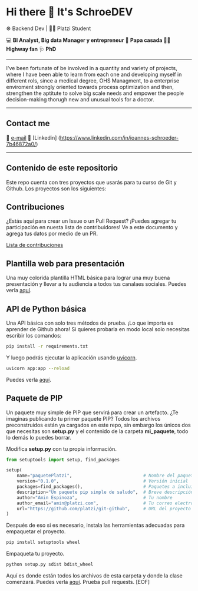 # Hi there 👋 It's SchroeDEV

⚙️ Backend Dev | 👨‍🎓 Platzi Student

💻 **BI Analyst, Big data Manager y entrepreneur**
🥔 **Papa casada**
🚗🧳 **Highway fan**
🩺 **PhD**

---

I've been fortunate of be involved in a quantity and variety of projects, where I have been able to learn from each one and developing myself in different rols, since a medical degree, OHS Managment, to a enterprise enviroment strongly oriented towards process optimization and then, strengthen the aptitute to solve big scale needs and empower the people decision-making thorugh new and unusual tools for a doctor.

---

## Contact me

📧 [e-mail](lambda2356@gmail.com)
💼 [Linkedin] (https://www.linkedin.com/in/ioannes-schroeder-7b46872a0/)

---

## Contenido de este repositorio

Este repo cuenta con tres proyectos que usarás para tu curso de Git y Github.
Los proyectos son los siguientes:

## Contribuciones

¿Estás aquí para crear un Issue o un Pull Request? ¡Puedes agregar tu participación en nuesta lista de contribuidores! Ve a este documento y agrega tus datos por medio de un PR.

[Lista de contribuciones](/Contribuciones.md)

## Plantilla web para presentación

Una muy colorida plantilla HTML básica para lograr una muy buena presentación y llevar a tu audiencia a todos tus canalaes sociales.
Puedes verla [aquí](/miSitio/).

## API de Python básica

Una API básica con solo tres métodos de prueba. ¡Lo que importa es aprender de Github ahora!
Si quieres probarla en modo local solo necesitas escribir los comandos:

```bash
pip install -r requirements.txt
```

Y luego podrás ejecutar la aplicación usando [uvicorn](https://www.uvicorn.org/).

```bash
uvicorn app:app --reload
```

Puedes verla [aquí](/API_Python/).

## Paquete de PIP

Un paquete muy simple de PIP que servirá para crear un artefacto. ¿Te imaginas publicando tu primer paquete PIP?
Todos los archivos preconstruidos están ya cargados en este repo, sin embargo los únicos dos que necesitas son **setup.py** y el contenido de la carpeta **mi_paquete**, todo lo demás lo puedes borrar.

Modifica **setup.py** con tu propia información.

```python
from setuptools import setup, find_packages

setup(
    name="paquetePlatzi",                           # Nombre del paquete
    version="0.1.0",                                # Versión inicial
    packages=find_packages(),                       # Paquetes a incluir
    description="Un paquete pip simple de saludo",  # Breve descripción
    author="Amin Espinoza",                         # Tu nombre
    author_email="amin@platzi.com",                 # Tu correo electrónico
    url="https://github.com/platzi/git-github",     # URL del proyecto
)
```

Después de eso si es necesario, instala las herramientas adecuadas para empaquetar el proyecto.

```bash
pip install setuptools wheel
```

Empaqueta tu proyecto.

```bash
python setup.py sdist bdist_wheel
```

Aquí es donde están todos los archivos de esta carpeta y donde la clase comenzará.
Puedes verla [aquí](/Paquete/).
Prueba pull requests.
[EOF]
